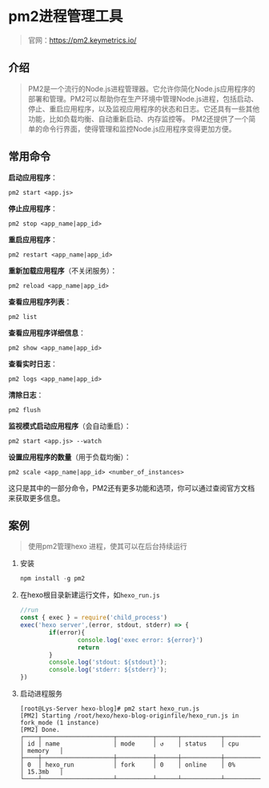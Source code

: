 # pm2进程管理工具



> 官网：https://pm2.keymetrics.io/

## 介绍

>PM2是一个流行的Node.js进程管理器。它允许你简化Node.js应用程序的部署和管理。PM2可以帮助你在生产环境中管理Node.js进程，包括启动、停止、重启应用程序，以及监视应用程序的状态和日志。它还具有一些其他功能，比如负载均衡、自动重新启动、内存监控等。 PM2还提供了一个简单的命令行界面，使得管理和监控Node.js应用程序变得更加方便。

## 常用命令

**启动应用程序**：

```
pm2 start <app.js>
```

**停止应用程序**：

```
pm2 stop <app_name|app_id>
```

**重启应用程序**：

```
pm2 restart <app_name|app_id>
```

**重新加载应用程序**（不关闭服务）：

```
pm2 reload <app_name|app_id>
```

**查看应用程序列表**：

```
pm2 list
```

**查看应用程序详细信息**：

```
pm2 show <app_name|app_id>
```

**查看实时日志**：

```
pm2 logs <app_name|app_id>
```

**清除日志**：

```
pm2 flush
```

**监视模式启动应用程序**（会自动重启）：

```
pm2 start <app.js> --watch
```

**设置应用程序的数量**（用于负载均衡）：

```
pm2 scale <app_name|app_id> <number_of_instances>
```

这只是其中的一部分命令，PM2还有更多功能和选项，你可以通过查阅官方文档来获取更多信息。

## 案例

> 使用pm2管理hexo 进程，使其可以在后台持续运行

1. 安装

    ```js
    npm install -g pm2
    ```

2. 在hexo根目录新建运行文件，如`hexo_run.js`

    ```js
    //run
    const { exec } = require('child_process')
    exec('hexo server',(error, stdout, stderr) => {
            if(error){
                    console.log('exec error: ${error}')
                    return
            }
            console.log('stdout: ${stdout}');
            console.log('stderr: ${stderr}');
    })
    ```

3. 启动进程服务 

    ```
    [root@Lys-Server hexo-blog]# pm2 start hexo_run.js 
    [PM2] Starting /root/hexo/hexo-blog-originfile/hexo_run.js in fork_mode (1 instance)
    [PM2] Done.
    ┌────┬────────────────────┬──────────┬──────┬───────────┬──────────┬──────────┐
    │ id │ name               │ mode     │ ↺    │ status    │ cpu      │ memory   │
    ├────┼────────────────────┼──────────┼──────┼───────────┼──────────┼──────────┤
    │ 0  │ hexo_run           │ fork     │ 0    │ online    │ 0%       │ 15.3mb   │
    └────┴────────────────────┴──────────┴──────┴───────────┴──────────┴──────────┘
    ```
